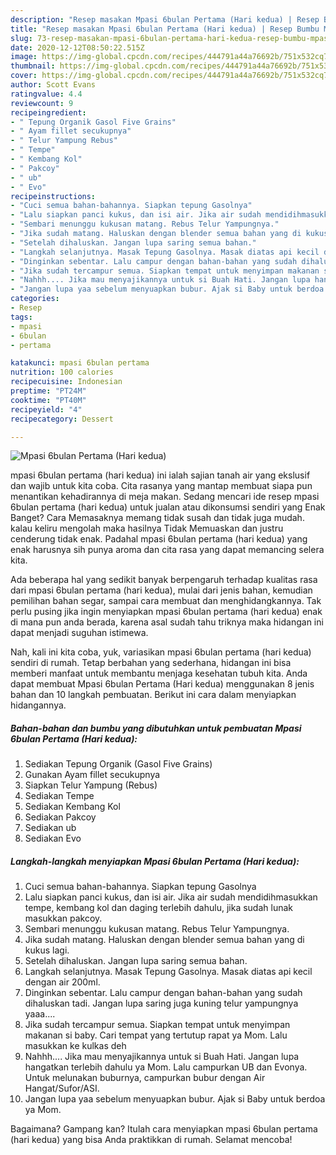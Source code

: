 ```yaml
---
description: "Resep masakan Mpasi 6bulan Pertama (Hari kedua) | Resep Bumbu Mpasi 6bulan Pertama (Hari kedua) Yang Bikin Ngiler"
title: "Resep masakan Mpasi 6bulan Pertama (Hari kedua) | Resep Bumbu Mpasi 6bulan Pertama (Hari kedua) Yang Bikin Ngiler"
slug: 73-resep-masakan-mpasi-6bulan-pertama-hari-kedua-resep-bumbu-mpasi-6bulan-pertama-hari-kedua-yang-bikin-ngiler
date: 2020-12-12T08:50:22.515Z
image: https://img-global.cpcdn.com/recipes/444791a44a76692b/751x532cq70/mpasi-6bulan-pertama-hari-kedua-foto-resep-utama.jpg
thumbnail: https://img-global.cpcdn.com/recipes/444791a44a76692b/751x532cq70/mpasi-6bulan-pertama-hari-kedua-foto-resep-utama.jpg
cover: https://img-global.cpcdn.com/recipes/444791a44a76692b/751x532cq70/mpasi-6bulan-pertama-hari-kedua-foto-resep-utama.jpg
author: Scott Evans
ratingvalue: 4.4
reviewcount: 9
recipeingredient:
- " Tepung Organik Gasol Five Grains"
- " Ayam fillet secukupnya"
- " Telur Yampung Rebus"
- " Tempe"
- " Kembang Kol"
- " Pakcoy"
- " ub"
- " Evo"
recipeinstructions:
- "Cuci semua bahan-bahannya. Siapkan tepung Gasolnya"
- "Lalu siapkan panci kukus, dan isi air. Jika air sudah mendidihmasukkan tempe, kembang kol dan daging terlebih dahulu, jika sudah lunak masukkan pakcoy."
- "Sembari menunggu kukusan matang. Rebus Telur Yampungnya."
- "Jika sudah matang. Haluskan dengan blender semua bahan yang di kukus lagi."
- "Setelah dihaluskan. Jangan lupa saring semua bahan."
- "Langkah selanjutnya. Masak Tepung Gasolnya. Masak diatas api kecil dengan air 200ml."
- "Dinginkan sebentar. Lalu campur dengan bahan-bahan yang sudah dihaluskan tadi. Jangan lupa saring juga kuning telur yampungnya yaaa...."
- "Jika sudah tercampur semua. Siapkan tempat untuk menyimpan makanan si baby. Cari tempat yang tertutup rapat ya Mom. Lalu masukkan ke kulkas deh"
- "Nahhh.... Jika mau menyajikannya untuk si Buah Hati. Jangan lupa hangatkan terlebih dahulu ya Mom. Lalu campurkan UB dan Evonya. Untuk melunakan buburnya, campurkan bubur dengan Air Hangat/Sufor/ASI."
- "Jangan lupa yaa sebelum menyuapkan bubur. Ajak si Baby untuk berdoa ya Mom."
categories:
- Resep
tags:
- mpasi
- 6bulan
- pertama

katakunci: mpasi 6bulan pertama 
nutrition: 100 calories
recipecuisine: Indonesian
preptime: "PT24M"
cooktime: "PT40M"
recipeyield: "4"
recipecategory: Dessert

---
```



![Mpasi 6bulan Pertama (Hari kedua)](https://img-global.cpcdn.com/recipes/444791a44a76692b/751x532cq70/mpasi-6bulan-pertama-hari-kedua-foto-resep-utama.jpg)


mpasi 6bulan pertama (hari kedua) ini ialah sajian tanah air yang ekslusif dan wajib untuk kita coba. Cita rasanya yang mantap membuat siapa pun menantikan kehadirannya di meja makan.
Sedang mencari ide resep mpasi 6bulan pertama (hari kedua) untuk jualan atau dikonsumsi sendiri yang Enak Banget? Cara Memasaknya memang tidak susah dan tidak juga mudah. kalau keliru mengolah maka hasilnya Tidak Memuaskan dan justru cenderung tidak enak. Padahal mpasi 6bulan pertama (hari kedua) yang enak harusnya sih punya aroma dan cita rasa yang dapat memancing selera kita.

Ada beberapa hal yang sedikit banyak berpengaruh terhadap kualitas rasa dari mpasi 6bulan pertama (hari kedua), mulai dari jenis bahan, kemudian pemilihan bahan segar, sampai cara membuat dan menghidangkannya. Tak perlu pusing jika ingin menyiapkan mpasi 6bulan pertama (hari kedua) enak di mana pun anda berada, karena asal sudah tahu triknya maka hidangan ini dapat menjadi suguhan istimewa.




Nah, kali ini kita coba, yuk, variasikan mpasi 6bulan pertama (hari kedua) sendiri di rumah. Tetap berbahan yang sederhana, hidangan ini bisa memberi manfaat untuk membantu menjaga kesehatan tubuh kita. Anda dapat membuat Mpasi 6bulan Pertama (Hari kedua) menggunakan 8 jenis bahan dan 10 langkah pembuatan. Berikut ini cara dalam menyiapkan hidangannya.

<!--inarticleads1-->

##### Bahan-bahan dan bumbu yang dibutuhkan untuk pembuatan Mpasi 6bulan Pertama (Hari kedua):

1. Sediakan  Tepung Organik (Gasol Five Grains)
1. Gunakan  Ayam fillet secukupnya
1. Siapkan  Telur Yampung (Rebus)
1. Sediakan  Tempe
1. Sediakan  Kembang Kol
1. Sediakan  Pakcoy
1. Sediakan  ub
1. Sediakan  Evo




<!--inarticleads2-->

##### Langkah-langkah menyiapkan Mpasi 6bulan Pertama (Hari kedua):

1. Cuci semua bahan-bahannya. Siapkan tepung Gasolnya
1. Lalu siapkan panci kukus, dan isi air. Jika air sudah mendidihmasukkan tempe, kembang kol dan daging terlebih dahulu, jika sudah lunak masukkan pakcoy.
1. Sembari menunggu kukusan matang. Rebus Telur Yampungnya.
1. Jika sudah matang. Haluskan dengan blender semua bahan yang di kukus lagi.
1. Setelah dihaluskan. Jangan lupa saring semua bahan.
1. Langkah selanjutnya. Masak Tepung Gasolnya. Masak diatas api kecil dengan air 200ml.
1. Dinginkan sebentar. Lalu campur dengan bahan-bahan yang sudah dihaluskan tadi. Jangan lupa saring juga kuning telur yampungnya yaaa....
1. Jika sudah tercampur semua. Siapkan tempat untuk menyimpan makanan si baby. Cari tempat yang tertutup rapat ya Mom. Lalu masukkan ke kulkas deh
1. Nahhh.... Jika mau menyajikannya untuk si Buah Hati. Jangan lupa hangatkan terlebih dahulu ya Mom. Lalu campurkan UB dan Evonya. Untuk melunakan buburnya, campurkan bubur dengan Air Hangat/Sufor/ASI.
1. Jangan lupa yaa sebelum menyuapkan bubur. Ajak si Baby untuk berdoa ya Mom.




Bagaimana? Gampang kan? Itulah cara menyiapkan mpasi 6bulan pertama (hari kedua) yang bisa Anda praktikkan di rumah. Selamat mencoba!
